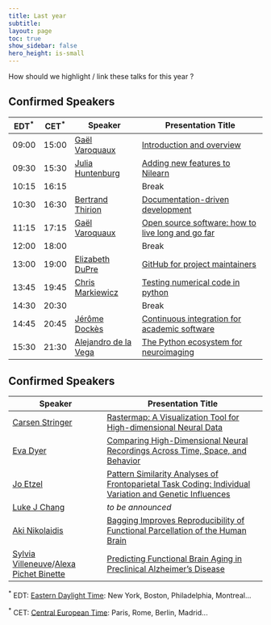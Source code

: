 ```yaml
---
title: Last year
subtitle:
layout: page
toc: true
show_sidebar: false
hero_height: is-small
---
```


How should we highlight / link these talks for this year ?

## Confirmed Speakers

EDT<sup>&#42;</sup> | CET<sup>&#42;</sup> | Speaker | Presentation Title
----|-----|---------|-------------------
09:00 | 15:00 | [Gaël Varoquaux](http://gael-varoquaux.info/) | [Introduction and overview](https://www.youtube.com/watch?v=nrR6Dzcuq0s)
09:30 | 15:30 |  [Julia Huntenburg](https://github.com/juhuntenburg) | [Adding new features to Nilearn](https://www.youtube.com/watch?v=b5i6cDbaHB4)
10:15 | 16:15 |  | Break
10:30 | 16:30 |  [Bertrand Thirion](https://team.inria.fr/parietal/team-members/bertrand-thirions-page/) | [Documentation-driven development](https://www.youtube.com/watch?v=UMKFLPt79IQ)
11:15 | 17:15 |  [Gaël Varoquaux](http://gael-varoquaux.info/) | [Open source software: how to live long and go far](https://www.youtube.com/watch?v=hidWz-t99GM)
12:00 | 18:00 |  | Break
13:00 | 19:00 |  [Elizabeth DuPre](https://elizabeth-dupre.com) | [GitHub for project maintainers](https://www.youtube.com/watch?v=8QNbrsXEXbk)
13:45 | 19:45 |  [Chris Markiewicz](http://reproducibility.stanford.edu/team/chris-markiewicz/)  | [Testing numerical code in python](https://www.youtube.com/watch?v=rN2Jaaww1TQ)
14:30 | 20:30 |  | Break
14:45 | 20:45 |  [Jérôme Dockès](https://jeromedockes.github.io/) | [Continuous integration for academic software](https://www.youtube.com/watch?v=OS4pa9NmEd8)
15:30 | 21:30 |  [Alejandro de la Vega](https://adelavega.github.io/)  | [The Python ecosystem for neuroimaging](https://www.youtube.com/watch?v=Dr3TQFrQY2c)

## Confirmed Speakers

Speaker | Presentation Title
--------|--------------------
[Carsen Stringer](http://www.gatsby.ucl.ac.uk/~cstringer/)  |  [Rastermap: A Visualization Tool for High-dimensional Neural Data](https://www.youtube.com/watch?v=2kaR5spsrRg)
[Eva Dyer](https://dyerlab.gatech.edu/people/pi-profile/)  | [Comparing High-Dimensional Neural Recordings Across Time, Space, and Behavior](https://www.youtube.com/watch?v=_pdiCuY4iok)
[Jo Etzel](https://sites.wustl.edu/ccplab/people/jo-etzel/) | [Pattern Similarity Analyses of Frontoparietal Task Coding: Individual Variation and Genetic Influences](https://www.youtube.com/watch?v=kWe1NxyHEyo)
[Luke J Chang](https://pbs.dartmouth.edu/people/luke-j-chang-0)  | *to be announced*
[Aki Nikolaidis](https://childmind.org/bio/aki-nikolaidis-phd/)  | [Bagging Improves Reproducibility of Functional Parcellation of the Human Brain](https://www.youtube.com/watch?v=zCv3mNXPij4)
[Sylvia Villeneuve](http://www.villeneuvelab.com/en/home/)/[Alexa Pichet Binette](https://www.pubfacts.com/author/Alexa+Pichet-Binette) | [Predicting Functional Brain Aging in Preclinical Alzheimer’s Disease](https://www.youtube.com/watch?v=CEXK9FB0gjk)

<sup>&#42;</sup> EDT: [Eastern Daylight Time](https://time.is/EDT): New
York, Boston, Philadelphia, Montreal...

<sup>&#42;</sup> CET: [Central European Time](https://time.is/CET): Paris, Rome, Berlin,
Madrid...
